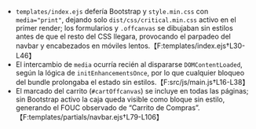 - `templates/index.ejs` defería Bootstrap y `style.min.css` con `media="print"`, dejando solo `dist/css/critical.min.css` activo en el primer render; los formularios y `.offcanvas` se dibujaban sin estilos antes de que el resto del CSS llegara, provocando el parpadeo del navbar y encabezados en móviles lentos.【F:templates/index.ejs†L30-L46】
- El intercambio de `media` ocurría recién al dispararse `DOMContentLoaded`, según la lógica de `initEnhancementsOnce`, por lo que cualquier bloqueo del bundle prolongaba el estado sin estilos.【F:src/js/main.js†L16-L38】
- El marcado del carrito (`#cartOffcanvas`) se incluye en todas las páginas; sin Bootstrap activo la caja queda visible como bloque sin estilo, generando el FOUC observado de “Carrito de Compras”.【F:templates/partials/navbar.ejs†L79-L106】
